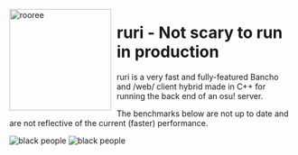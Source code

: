 <img width="180" align="left" style="float: left; margin: 0 10px 0 0;" alt="rooree" src="https://chloe.moe/6Nk2F1Zpq9.png"></img>
# ruri - Not scary to run in production

ruri is a very fast and fully-featured Bancho and /web/ client hybrid made in C++ for running the back end of an osu! server.

The benchmarks below are not up to date and are not reflective of the current (faster) performance.

![black people](https://cdn.discordapp.com/attachments/365406576548511745/589711589150687237/blank.png)
![black people](https://cdn.discordapp.com/attachments/437855107887923210/589707698900303882/blank.png)

